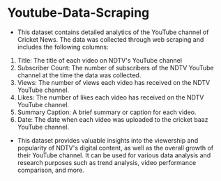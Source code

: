 # Youtube-Data-Scraping

- This dataset contains detailed analytics of the YouTube channel of Cricket News. The data was collected through web scraping and includes the following columns:

1. Title: The title of each video on NDTV's YouTube channel
2. Subscriber Count: The number of subscribers of the NDTV YouTube channel at the time the data was collected.
3. Views: The number of views each video has received on the NDTV YouTube channel.
4. Likes: The number of likes each video has received on the NDTV YouTube channel.
5. Summary Caption: A brief summary or caption for each video.
6. Date: The date when each video was uploaded to the cricket baaz  YouTube channel.

- This dataset provides valuable insights into the viewership and popularity of NDTV's digital content, as well as the overall growth of their YouTube channel. It can be used for various data analysis and research purposes such as trend analysis, video performance comparison, and more.






